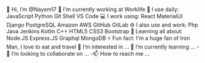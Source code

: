 👋 Hi, I’m @Nayem17
🏢 I'm currently working at Worklife
🚀 I use daily: JavaScript Python Git Shell VS Code
💻 I work using: React MaterialUI Django PostgreSQL Amazon AWS GitHub GitLab
⚙️ I also use and work: Php Java Jenkins Kotlin C++ HTML5 CSS3 Bootstrap
🌱 Learning all about: Node.JS Express.JS Graphql MongoDB
⚡️ Fun fact: I'm a huge fan of Iron Man, I love to eat and travel
 👀 I’m interested in ...
 🌱 I’m currently learning ...
-💞️ I’m looking to collaborate on ...
-📫 How to reach me ...

<!---
Nayem17/Nayem17 is a ✨ special ✨ repository because its `README.md` (this file) appears on your GitHub profile.
You can click the Preview link to take a look at your changes.
--->
